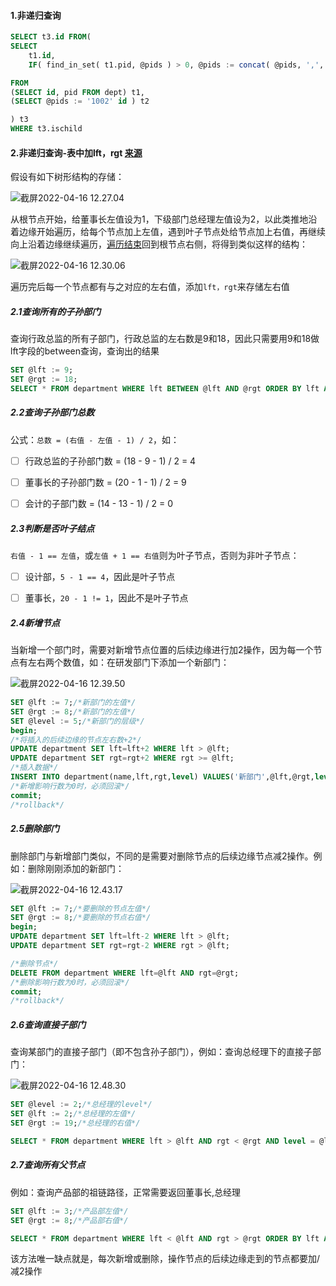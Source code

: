 #### 1.非递归查询

```sql
SELECT t3.id FROM(
SELECT 
	t1.id,
	IF( find_in_set( t1.pid, @pids ) > 0, @pids := concat( @pids, ',', t1.id ), 0 ) AS ischild 

FROM    
(SELECT id, pid FROM dept) t1,
(SELECT @pids := '1002' id ) t2 

) t3 
WHERE t3.ischild
```





#### 2.非递归查询-表中加lft，rgt [来源](https://mp.weixin.qq.com/s/WaavTiq-Cj5jHhda7YB-PA) 

假设有如下树形结构的存储：

![截屏2022-04-16 12.27.04](https://s2.loli.net/2022/04/16/sDYUnmwrvJzAKlj.png)

从根节点开始，给董事长左值设为1，下级部门总经理左值设为2，以此类推地沿着边缘开始遍历，给每个节点加上左值，遇到叶子节点处给节点加上右值，再继续向上沿着边缘继续遍历，[遍历结束](http://mp.weixin.qq.com/s?__biz=MzI4Njc5NjM1NQ==&mid=2247504995&idx=3&sn=84adfb312982399637adbff4d39e476e&chksm=ebd5eb4fdca26259f8dbdf05bf0e48c9a1602a1f6fd4746dc6899aa8faaff8b0d763b11c9f85&scene=21#wechat_redirect)回到根节点右侧，将得到类似这样的结构：

![截屏2022-04-16 12.30.06](https://s2.loli.net/2022/04/16/npWAX2jPJGo3Fu1.png)

遍历完后每一个节点都有与之对应的左右值，添加`lft，rgt`来存储左右值



##### 2.1查询所有的子孙部门

查询行政总监的所有子部门，行政总监的左右数是9和18，因此只需要用9和18做lft字段的between查询，查询出的结果

```sql
SET @lft := 9;
SET @rgt := 18;
SELECT * FROM department WHERE lft BETWEEN @lft AND @rgt ORDER BY lft ASC;
```



##### 2.2查询子孙部门总数

公式：`总数 = (右值 - 左值 - 1) / 2`，如：

- [ ] 行政总监的子孙部门数 = (18 - 9 - 1) / 2 = 4

- [ ] 董事长的子孙部门数 = (20 - 1 - 1) / 2 = 9

- [ ] 会计的子部门数 = (14 - 13 - 1) / 2 = 0



##### 2.3判断是否叶子结点

`右值 - 1 == 左值`，或`左值 + 1 == 右值`则为叶子节点，否则为非叶子节点：

- [ ] 设计部，`5 - 1 == 4`，因此是叶子节点
- [ ] 董事长，`20 - 1 != 1`，因此不是叶子节点



##### 2.4新增节点

当新增一个部门时，需要对新增节点位置的后续边缘进行加2操作，因为每一个节点有左右两个数值，如：在研发部门下添加一个新部门：

![截屏2022-04-16 12.39.50](https://s2.loli.net/2022/04/16/mkqhHnl2RJXTVpE.png)

```sql
SET @lft := 7;/*新部门的左值*/
SET @rgt := 8;/*新部门的左值*/
SET @level := 5;/*新部门的层级*/
begin;
/*将插入的后续边缘的节点左右数+2*/
UPDATE department SET lft=lft+2 WHERE lft > @lft;
UPDATE department SET rgt=rgt+2 WHERE rgt >= @lft;
/*插入数据*/
INSERT INTO department(name,lft,rgt,level) VALUES('新部门',@lft,@rgt,level);
/*新增影响行数为0时，必须回滚*/
commit;
/*rollback*/
```





##### 2.5删除部门

删除部门与新增部门类似，不同的是需要对删除节点的后续边缘节点减2操作。例如：删除刚刚添加的新部门：

![截屏2022-04-16 12.43.17](https://s2.loli.net/2022/04/16/xYXjJoBpHVL93cZ.png)

```sql
SET @lft := 7;/*要删除的节点左值*/
SET @rgt := 8;/*要删除的节点右值*/
begin;
UPDATE department SET lft=lft-2 WHERE lft > @lft;
UPDATE department SET rgt=rgt-2 WHERE rgt > @lft;

/*删除节点*/
DELETE FROM department WHERE lft=@lft AND rgt=@rgt;
/*删除影响行数为0时，必须回滚*/
commit;
/*rollback*/
```



##### 2.6查询直接子部门

查询某部门的直接子部门（即不包含孙子部门），例如：查询总经理下的直接子部门：

![截屏2022-04-16 12.48.30](https://s2.loli.net/2022/04/16/oKQB9q4bOYzj8lE.png)

```sql
SET @level := 2;/*总经理的level*/
SET @lft := 2;/*总经理的左值*/
SET @rgt := 19;/*总经理的右值*/

SELECT * FROM department WHERE lft > @lft AND rgt < @rgt AND level = @level+1;
```



##### 2.7查询所有父节点

例如：查询产品部的祖链路径，正常需要返回董事长,总经理

```sql
SET @lft := 3;/*产品部左值*/
SET @rgt := 8;/*产品部右值*/

SELECT * FROM department WHERE lft < @lft AND rgt > @rgt ORDER BY lft ASC;
```



该方法唯一缺点就是，每次新增或删除，操作节点的后续边缘走到的节点都要加/减2操作











































